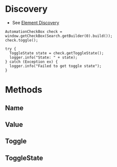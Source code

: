 # Discovery 
* See [Element Discovery](element-discovery.md)

```
AutomationCheckBox check = window.getCheckBox(Search.getBuilder(0).build());
check.toggle();

try {
  ToggleState state = check.getToggleState();
  logger.info("State: " + state);
} catch (Exception ex) {
  logger.info("Failed to get toggle state");
}
```

# Methods

## Name
## Value
## Toggle
## ToggleState